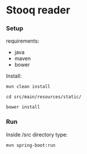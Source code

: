 # Stooq reader

### Setup

requirements:
* java
* maven
* bower

Install:
```
mvn clean install
```
```
cd src/main/resources/static/
```
```
bower install
```
### Run

Inside /src directory type:
```
mvn spring-boot:run
```